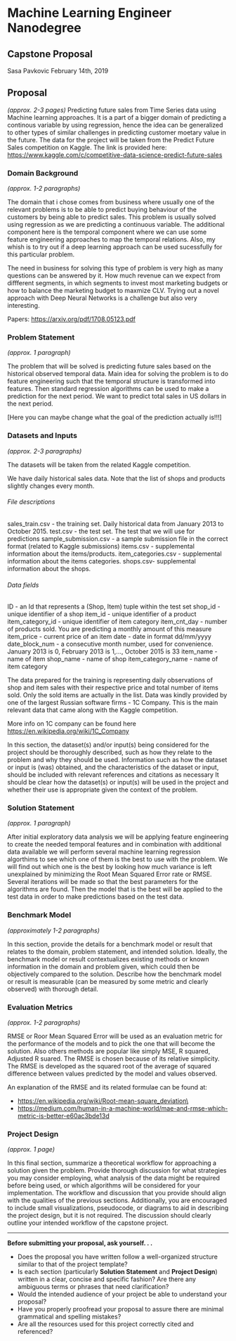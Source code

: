 # Machine Learning Engineer Nanodegree
## Capstone Proposal
Sasa Pavkovic
February 14th, 2019

## Proposal
_(approx. 2-3 pages)_
Predicting future sales from Time Series data using Machine learning approaches. It is a part of a bigger domain of predicting a continous variable by using regression, hence the idea can be generalized to other types of similar challenges in predicting customer moetary value in the future. The data for the project will be taken from the Predict Future Sales competition on Kaggle. The link is provided here:
https://www.kaggle.com/c/competitive-data-science-predict-future-sales


### Domain Background
_(approx. 1-2 paragraphs)_

The domain that i chose comes from business where usually one of the relevant problems is to be able to predict buying behaviour of the customers by being able to predict sales. This problem is usually solved using regression as we are predicting a continuous variable. The additional component here is the temporal component where we can use some feature engineering approaches to map the temporal relations. Also, my whish is to try out if a deep learning approach can be used sucessfully for this particular problem. 

The need in business for solving this type of problem is very high as many questions can be answered by it. How much revenue can we expect from diffferent segments, in which segments to invest most marketing budgets or how to balance the marketing budget to maxmize CLV. Trying out a novel approach with Deep Neural Networks is a challenge but also very interesting. 

Papers: https://arxiv.org/pdf/1708.05123.pdf

### Problem Statement
_(approx. 1 paragraph)_

The problem that will be solved is predicting future sales based on the historical observed temporal data. Main idea for solving the problem is to do feature engineering such that the temporal structure is transformed into features. Then standard regression algorithms can be used to make a prediction for the next period. We want to predict total sales in US dollars in the next period.

[Here you can maybe change what the goal of the prediction actually is!!!]

### Datasets and Inputs
_(approx. 2-3 paragraphs)_

The datasets will be taken from the related Kaggle competition. 

We have daily historical sales data.  Note that the list of shops and products slightly changes every month. 

###### File descriptions ######
sales_train.csv - the training set. Daily historical data from January 2013 to October 2015.
test.csv - the test set. The test that we will use for predictions
sample_submission.csv - a sample submission file in the correct format (related to Kaggle submissions)
items.csv - supplemental information about the items/products.
item_categories.csv  - supplemental information about the items categories.
shops.csv- supplemental information about the shops.

###### Data fields #######
ID - an Id that represents a (Shop, Item) tuple within the test set
shop_id - unique identifier of a shop
item_id - unique identifier of a product
item_category_id - unique identifier of item category
item_cnt_day - number of products sold. You are predicting a monthly amount of this measure
item_price - current price of an item
date - date in format dd/mm/yyyy
date_block_num - a consecutive month number, used for convenience. January 2013 is 0, February 2013 is 1,..., October 2015 is 33
item_name - name of item
shop_name - name of shop
item_category_name - name of item category

The data prepared for the training is representing daily observations of shop and item sales with their respective price and total number of items sold. Only the sold items are actually in the list. Data was kindly provided by one of the largest Russian software firms - 1C Company. This is the main relevant data that came along with the Kaggle competition.

More info on 1C company can be found here https://en.wikipedia.org/wiki/1C_Company

In this section, the dataset(s) and/or input(s) being considered for the project should be thoroughly described, such as how they relate to the problem and why they should be used. Information such as how the dataset or input is (was) obtained, and the characteristics of the dataset or input, should be included with relevant references and citations as necessary It should be clear how the dataset(s) or input(s) will be used in the project and whether their use is appropriate given the context of the problem.

### Solution Statement
_(approx. 1 paragraph)_

After initial exploratory data analysis we will be applying feature engineering to create the needed temporal features and in combination with additional data available we will perform several machine learning regression algorthims to see which one of them is the best to use with the problem. We will find out which one is the best by looking how much variance is left unexplained by minimizing the Root Mean Squared Error rate or RMSE. Several iterations will be made so that the best parameters for the algorithms are found. Then the model that is the best will be applied to the test data in order to make predictions based on the test data.

### Benchmark Model
_(approximately 1-2 paragraphs)_

In this section, provide the details for a benchmark model or result that relates to the domain, problem statement, and intended solution. Ideally, the benchmark model or result contextualizes existing methods or known information in the domain and problem given, which could then be objectively compared to the solution. Describe how the benchmark model or result is measurable (can be measured by some metric and clearly observed) with thorough detail.

### Evaluation Metrics
_(approx. 1-2 paragraphs)_

RMSE or Roor Mean Squared Error will be used as an evaluation metric for the performance of the models and to pick the one that will become the solution. Also others methods are popular like simply MSE, R squared, Adjusted R suared. The RMSE is chosen because of its relative simplicity. The RMSE is developed as the squared root of the average of squared difference between values predicted by the model and values observed. 

An explanation of the RMSE and its related formulae can be found at: 
* https://en.wikipedia.org/wiki/Root-mean-square_deviation\
* https://medium.com/human-in-a-machine-world/mae-and-rmse-which-metric-is-better-e60ac3bde13d

### Project Design
_(approx. 1 page)_

In this final section, summarize a theoretical workflow for approaching a solution given the problem. Provide thorough discussion for what strategies you may consider employing, what analysis of the data might be required before being used, or which algorithms will be considered for your implementation. The workflow and discussion that you provide should align with the qualities of the previous sections. Additionally, you are encouraged to include small visualizations, pseudocode, or diagrams to aid in describing the project design, but it is not required. The discussion should clearly outline your intended workflow of the capstone project.

-----------

**Before submitting your proposal, ask yourself. . .**

- Does the proposal you have written follow a well-organized structure similar to that of the project template?
- Is each section (particularly **Solution Statement** and **Project Design**) written in a clear, concise and specific fashion? Are there any ambiguous terms or phrases that need clarification?
- Would the intended audience of your project be able to understand your proposal?
- Have you properly proofread your proposal to assure there are minimal grammatical and spelling mistakes?
- Are all the resources used for this project correctly cited and referenced?
